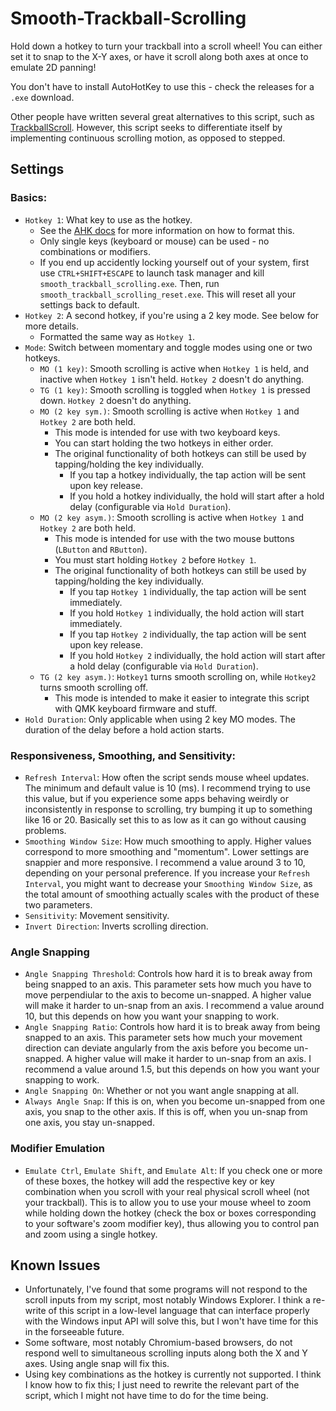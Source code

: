 # Smooth-Trackball-Scrolling

Hold down a hotkey to turn your trackball into a scroll wheel!
You can either set it to snap to the X-Y axes, or have it scroll along both axes at once to emulate 2D panning!

You don't have to install AutoHotKey to use this - check the releases for a `.exe` download.

Other people have written several great alternatives to this script, such as [TrackballScroll](https://github.com/Seelge/TrackballScroll/tree/master).
However, this script seeks to differentiate itself by implementing continuous scrolling motion, as opposed to stepped.

## Settings

### Basics: 
- `Hotkey 1`: What key to use as the hotkey.
  - See the [AHK docs](https://www.autohotkey.com/docs/v1/Hotkeys.htm) for more information on how to format this.
  - Only single keys (keyboard or mouse) can be used - no combinations or modifiers.
  - If you end up accidently locking yourself out of your system, first use `CTRL+SHIFT+ESCAPE` to launch task manager and kill `smooth_trackball_scrolling.exe`. Then, run `smooth_trackball_scrolling_reset.exe`. This will reset all your settings back to default.
- `Hotkey 2`: A second hotkey, if you're using a 2 key mode. See below for more details.
  - Formatted the same way as `Hotkey 1`.
- `Mode`: Switch between momentary and toggle modes using one or two hotkeys.
  - `MO (1 key)`: Smooth scrolling is active when `Hotkey 1` is held, and inactive when `Hotkey 1` isn't held. `Hotkey 2` doesn't do anything.
  - `TG (1 key)`: Smooth scrolling is toggled when `Hotkey 1` is pressed down. `Hotkey 2` doesn't do anything.
  - `MO (2 key sym.)`: Smooth scrolling is active when `Hotkey 1` and `Hotkey 2` are both held.
    - This mode is intended for use with two keyboard keys.
    - You can start holding the two hotkeys in either order.
    - The original functionality of both hotkeys can still be used by tapping/holding the key individually.
      - If you tap a hotkey individually, the tap action will be sent upon key release.
      - If you hold a hotkey individually, the hold will start after a hold delay (configurable via `Hold Duration`).
  - `MO (2 key asym.)`: Smooth scrolling is active when `Hotkey 1` and `Hotkey 2` are both held.
    - This mode is intended for use with the two mouse buttons (`LButton` and `RButton`).
    - You must start holding `Hotkey 2` before `Hotkey 1`.
    - The original functionality of both hotkeys can still be used by tapping/holding the key individually.
      - If you tap `Hotkey 1` individually, the tap action will be sent immediately.
      - If you hold `Hotkey 1` individually, the hold action will start immediately.
      - If you tap `Hotkey 2` individually, the tap action will be sent upon key release.
      - If you hold `Hotkey 2` individually, the hold action will start after a hold delay (configurable via `Hold Duration`).
  - `TG (2 key asym.)`: `Hotkey1` turns smooth scrolling on, while `Hotkey2` turns smooth scrolling off.
    - This mode is intended to make it easier to integrate this script with QMK keyboard firmware and stuff.
- `Hold Duration`: Only applicable when using 2 key MO modes. The duration of the delay before a hold action starts. 

### Responsiveness, Smoothing, and Sensitivity:
- `Refresh Interval`: How often the script sends mouse wheel updates. The minimum and default value is 10 (ms). I recommend trying to use this value, but if you experience some apps behaving weirdly or inconsistently in response to scrolling, try bumping it up to something like 16 or 20. Basically set this to as low as it can go without causing problems.
- `Smoothing Window Size`: How much smoothing to apply. Higher values correspond to more smoothing and "momentum". Lower settings are snappier and more responsive. I recommend a value around 3 to 10, depending on your personal preference. If you increase your `Refresh Interval`, you might want to decrease your `Smoothing Window Size`, as the total amount of smoothing actually scales with the product of these two parameters.
- `Sensitivity`: Movement sensitivity.
- `Invert Direction`: Inverts scrolling direction.

### Angle Snapping
- `Angle Snapping Threshold`: Controls how hard it is to break away from being snapped to an axis. This parameter sets how much you have to move perpendiular to the axis to become un-snapped. A higher value will make it harder to un-snap from an axis. I recommend a value around 10, but this depends on how you want your snapping to work.
- `Angle Snapping Ratio`: Controls how hard it is to break away from being snapped to an axis. This parameter sets how much your movement direction can deviate angularly from the axis before you become un-snapped. A higher value will make it harder to un-snap from an axis. I recommend a value around 1.5, but this depends on how you want your snapping to work.
- `Angle Snapping On`: Whether or not you want angle snapping at all.
- `Always Angle Snap`: If this is on, when you become un-snapped from one axis, you snap to the other axis. If this is off, when you un-snap from one axis, you stay un-snapped.

### Modifier Emulation
- `Emulate Ctrl`, `Emulate Shift`, and `Emulate Alt`: If you check one or more of these boxes, the hotkey will add the respective key or key combination when you scroll with your real physical scroll wheel (not your trackball). This is to allow you to use your mouse wheel to zoom while holding down the hotkey (check the box or boxes corresponding to your software's zoom modifier key), thus allowing you to control pan and zoom using a single hotkey.

## Known Issues

- Unfortunately, I've found that some programs will not respond to the scroll inputs from my script, most notably Windows Explorer. I think a re-write of this script in a low-level language that can interface properly with the Windows input API will solve this, but I won't have time for this in the forseeable future.
- Some software, most notably Chromium-based browsers, do not respond well to simultaneous scrolling inputs along both the X and Y axes. Using angle snap will fix this.
- Using key combinations as the hotkey is currently not supported. I think I know how to fix this; I just need to rewrite the relevant part of the script, which I might not have time to do for the time being.
